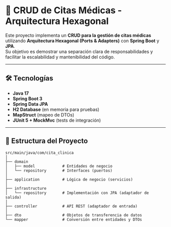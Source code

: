 # 🏥 CRUD de Citas Médicas - Arquitectura Hexagonal

Este proyecto implementa un **CRUD para la gestión de citas médicas** utilizando **Arquitectura Hexagonal (Ports & Adapters)** con **Spring Boot** y **JPA**.  
Su objetivo es demostrar una separación clara de responsabilidades y facilitar la escalabilidad y mantenibilidad del código.

---

## 🛠️ Tecnologías
- **Java 17**
- **Spring Boot 3**
- **Spring Data JPA**
- **H2 Database** (en memoria para pruebas)
- **MapStruct** (mapeo de DTOs)
- **JUnit 5 + MockMvc** (tests de integración)

---

## 📂 Estructura del Proyecto
```plaintext
src/main/java/com/cita_clinica
│
├── domain
│   ├── model            # Entidades de negocio
│   └── repository       # Interfaces (puertos)
│
├── application          # Lógica de negocio (servicios)
│
├── infrastructure
│   └── repository       # Implementación con JPA (adaptador de salida)
│
├── controller           # API REST (adaptador de entrada)
│
├── dto                  # Objetos de transferencia de datos
└── mapper               # Conversión entre entidades y DTOs
